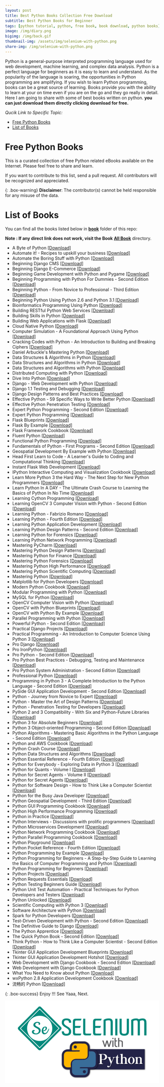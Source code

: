 ```yaml
---
layout: post
title: Best Python Books Collection Free Download
subtitle: Best Python Books for Beginner
tags: [python tutorial, python, free book, book download, python books]
image: /img/diary.png
bigimg: /img/back.gif
thumbnail-img: /assets/img/selenium-with-python.png
share-img: /img/selenium-with-python.png
---
```


Python is a general-purpose interpreted programming language used for web development, machine learning, and complex data analysis. Python is a perfect language for beginners as it is easy to learn and understand. As the popularity of the language is soaring, the opportunities in Python programming are amplifying. If you wish to learn Python programming, books can be a great source of learning. Books provide you with the ability to learn at your on time even if you are on the go and they go really in detail. Here I am going to share with some of best books written on python.
**you can just download them directly clicking **download** for free.**

_Qucik Link to Specific Topic:_

- [Free Python Books](#free-python-books)
- [List of Books](#list-of-books)

# Free Python Books

This is a curated collection of free Python related eBooks available on the Internet. Please feel free to share and learn.

If you want to contribute to this list, send a pull request. All contributors will be recognized and appreciated.

{: .box-warning}
**Disclaimer**: The contributor(s) cannot be held responsible for any misuse of the data.


# List of Books

You can find all the books listed below in [**book**](https://github.com/rafayet13/Free-Python-Books/blob/master/book) folder of this repo:

**Note : If any direct link does not work, visit the Book** [**All Book**](https://github.com/rafayet13/Free-Python-Books/blob/master/book) directory.

- A Byte of Python [[Download]](https://github.com/rafayet13/Free-Python-Books/blob/master/book/A%20Byte%20of%20Python.pdf)
- Automate it! - Recipes to upskill your business [[Download]](https://github.com/rafayet13/Free-Python-Books/blob/master/book/Automate%20it%21%20-%20Recipes%20to%20upskill%20your%20business.pdf)
- Automate the Boring Stuff with Python [[Download]](https://github.com/rafayet13/Free-Python-Books/blob/master/book/Automate%20the%20Boring%20Stuff%20with%20Python.epub)
- Beginning Django CMS [[Download]](/book/Beginning%20Django%20CMS.pdf)
- Beginning Django E-Commerce [[Download]](/book/Beginning%20Django%20E-Commerce.pdf)
- Beginning Game Development with Python and Pygame [[Download]](/book/Beginning%20Game%20Development%20with%20Python%20and%20Pygame.pdf)
- Beginning Programming with Python For Dummies - Second Edition [[Download]](/book/Beginning%20Programming%20with%20Python%20For%20Dummies%20-%20Second%20Edition.epub)
- Beginning Python - From Novice to Professional - Third Edition [[Download]](/book/Beginning%20Python%20-%20From%20Novice%20to%20Professional%20-%20Third%20Edition.pdf)
- Beginning Python Using Python 2.6 and Python 3.1 [[Download]](/book/Beginning%20Python%20Using%20Python%202.6%20and%20Python%203.1.pdf)
- Bioinformatics Programming Using Python [[Download]](/book/Bioinformatics%20Programming%20Using%20Python.pdf)
- Building RESTful Python Web Services [[Download]](/book/Building%20RESTful%20Python%20Web%20Services.pdf)
- Building Skills in Python [[Download]](/book/Building%20Skills%20in%20Python.pdf)
- Building Web Applications with Flask [[Download]](/book/Building%20Web%20Applications%20with%20Flask.pdf)
- Cloud Native Python [[Download]](/book/Cloud%20Native%20Python.azw3)
- Computer Simulation - A Foundational Approach Using Python [[Download]](https://github.com/rafayet13/Free-Python-Books/blob/master/book/Computer%20Simulation%20-%20A%20Foundational%20Approach%20Using%20Python.pdf)
- Cracking Codes with Python - An Introduction to Building and Breaking Ciphers [[Download]](https://github.com/rafayet13/Free-Python-Books/blob/master/book/Cracking%20Codes%20with%20Python%20-%20An%20Introduction%20to%20Building%20and%20Breaking%20Ciphers.epub)
- Daniel Arbuckle's Mastering Python [[Download]](/book/Daniel%20Arbuckle%27s%20Mastering%20Python.epub)
- Data Structures & Algorithms in Python [[Download]](/book/Data%20Structures%20%26%20Algorithms%20in%20Python.pdf)
- Data Structures and Algorithms in Python [[Download]](/book/Data%20Structures%20and%20Algorithms%20in%20Python.pdf)
- Data Structures and Algorithms with Python [[Download]](/book/Data%20Structures%20and%20Algorithms%20with%20Python.pdf)
- Distributed Computing with Python [[Download]](/book/Distributed%20Computing%20with%20Python.pdf)
- Dive Into Python [[Download]](/book/Dive%20Into%20Python.pdf)
- Django - Web Development with Python [[Download]](/book/Django%20-%20Web%20Development%20with%20Python.pdf)
- Django 1.1 Testing and Debugging [[Download]](/book/Django%201.1%20Testing%20and%20Debugging.pdf)
- Django Design Patterns and Best Practices [[Download]](/book/Django%20Design%20Patterns%20and%20Best%20Practices.pdf)
- Effective Python - 59 Specific Ways to Write Better Python [[Download]](/book/Effective%20Python%20-%2059%20Specific%20Ways%20to%20Write%20Better%20Python.epub)
- Effective Python Penetration Testing [[Download]](https://github.com/rafayet13/Free-Python-Books/blob/master/book/Effective%20Python%20Penetration%20Testing.pdf)
- Expert Python Programming - Second Edition [[Download]](/book/Expert%20Python%20Programming%20-%20Second%20Edition.pdf)
- Expert Python Programming [[Download]](/book/Expert%20Python%20Programming.pdf)
- Flask Blueprints [[Download]](/book/Flask%20Blueprints.pdf)
- Flask By Example [[Download]](/book/Flask%20By%20Example.pdf)
- Flask Framework Cookbook [[Download]](/book/Flask%20Framework%20Cookbook.pdf)
- Fluent Python [[Download]](/book/Fluent%20Python.pdf)
- Functional Python Programming [[Download]](/book/Functional%20Python%20Programming.pdf)
- Fundamentals of Python - First Programs - Second Edition [[Download]](/book/Fundamentals%20of%20Python%20-%20First%20Programs%20-%20Second%20Edition.pdf)
- Geospatial Development By Example with Python [[Download]](/book/Geospatial%20Development%20By%20Example%20with%20Python.pdf)
- Head First Learn to Code - A Learner's Guide to Coding and Computational Thinking [[Download]](/book/Head%20First%20Learn%20to%20Code%20-%20A%20Learner%27s%20Guide%20to%20Coding%20and%20Computational%20Thinking.pdf)
- Instant Flask Web Development [[Download]](/book/Instant%20Flask%20Web%20Development.pdf)
- IPython Interactive Computing and Visualization Cookbook [[Download]](/book/IPython%20Interactive%20Computing%20and%20Visualization%20Cookbook.pdf)
- Learn More Python 3 the Hard Way - The Next Step for New Python Programmers [[Download]](/book/Learn%20More%20Python%203%20the%20Hard%20Way%20-%20The%20Next%20Step%20for%20New%20Python%20Programmers.pdf)
- Learn Python In A DAY - The Ultimate Crash Course to Learning the Basics of Python In No Time [[Download]](https://github.com/rafayet13/Free-Python-Books/blob/master/book/Learn%20Python%20In%20A%20DAY%20-%20The%20Ultimate%20Crash%20Course%20to%20Learning%20the%20Basics%20of%20Python%20In%20No%20Time.epub)
- Learning Cython Programming [[Download]](/book/Learning%20Cython%20Programming.pdf)
- Learning OpenCV 3 Computer Vision with Python - Second Edition [[Download]](/book/Learning%20OpenCV%203%20Computer%20Vision%20with%20Python%20-%20Second%20Edition.pdf)
- Learning Python - Fabrizio Romano [[Download]](/book/Learning%20Python%20-%20Fabrizio%20Romano.pdf)
- Learning Python - Fourth Edition [[Download]](/book/Learning%20Python%20-%20Fourth%20Edition.pdf)
- Learning Python Application Development [[Download]](/book/Learning%20Python%20Application%20Development.pdf)
- Learning Python Design Patterns - Second Edition [[Download]](/book/Learning%20Python%20Design%20Patterns%20-%20Second%20Edition.pdf)
- Learning Python for Forensics [[Download]](/book/Learning%20Python%20for%20Forensics.pdf)
- Learning Python Network Programming [[Download]](/book/Learning%20Python%20Network%20Programming.pdf)
- Mastering PyCharm [[Download]](/book/Mastering%20PyCharm.pdf)
- Mastering Python Design Patterns [[Download]](/book/Mastering%20Python%20Design%20Patterns.pdf)
- Mastering Python for Finance [[Download]](/book/Mastering%20Python%20for%20Finance.pdf)
- Mastering Python Forensics [[Download]](/book/Mastering%20Python%20Forensics.pdf)
- Mastering Python High Performance [[Download]](/book/Mastering%20Python%20High%20Performance.pdf)
- Mastering Python Scientific Computing [[Download]](/book/Mastering%20Python%20Scientific%20Computing.pdf)
- Mastering Python [[Download]](/book/Mastering%20Python.pdf)
- Matplotlib for Python Developers [[Download]](/book/Matplotlib%20for%20Python%20Developers.pdf)
- Modern Python Cookbook [[Download]](/book/Modern%20Python%20Cookbook.pdf)
- Modular Programming with Python [[Download]](/book/Modular%20Programming%20with%20Python.pdf)
- MySQL for Python [[Download]](https://github.com/rafayet13/Free-Python-Books/blob/master/book/MySQL%20for%20Python.pdf)
- OpenCV Computer Vision with Python [[Download]](/book/OpenCV%20Computer%20Vision%20with%20Python.pdf)
- OpenCV with Python Blueprints [[Download]](/book/OpenCV%20with%20Python%20Blueprints.pdf)
- OpenCV with Python By Example [[Download]](/book/OpenCV%20with%20Python%20By%20Example.pdf)
- Parallel Programming with Python [[Download]](/book/Parallel%20Programming%20with%20Python.pdf)
- Powerful Python - Second Edition [[Download]](/book/Powerful%20Python%20-%20Second%20Edition.epub)
- Practical Django Projects [[Download]](/book/Practical%20Django%20Projects.pdf)
- Practical Programming - An Introduction to Computer Science Using Python 3 [[Download]](/book/Practical%20Programming%20-%20An%20Introduction%20to%20Computer%20Science%20Using%20Python%203.pdf)
- Pro Django [[Download]](/book/Pro%20Django.pdf)
- Pro IronPython [[Download]](/book/Pro%20IronPython.pdf)
- Pro Python - Second Edition [[Download]](/book/Pro%20Python%20-%20Second%20Edition.pdf)
- Pro Python Best Practices - Debugging, Testing and Maintenance [[Download]](https://github.com/rafayet13/Free-Python-Books/blob/master/book/Pro%20Python%20Best%20Practices%20-%20Debugging%2C%20Testing%20and%20Maintenance.pdf)
- Pro Python System Administration - Second Edition [[Download]](/book/Pro%20Python%20System%20Administration%20-%20Second%20Edition.pdf)
- Professional Python [[Download]](/book/Professional%20Python.epub)
- Programming in Python 3 - A Complete Introduction to the Python Language - Second Edition [[Download]](/book/Programming%20in%20Python%203%20-%20A%20Complete%20Introduction%20to%20the%20Python%20Language%20-%20Second%20Edition.pdf)
- PySide GUI Application Development - Second Edition [[Download]](/book/PySide%20GUI%20Application%20Development%20-%20Second%20Edition.pdf)
- Python - Journey from Novice to Expert [[Download]](/book/Python%20-%20Journey%20from%20Novice%20to%20Expert.pdf)
- Python - Master the Art of Design Patterns [[Download]](/book/Python%20-%20Master%20the%20Art%20of%20Design%20Patterns.pdf)
- Python - Penetration Testing for Developers [[Download]](https://github.com/rafayet13/Free-Python-Books/blob/master/book/Python%20-%20Penetration%20Testing%20for%20Developers.pdf)
- Python 2 and 3 Compatibility - With Six and Python-Future Libraries [[Download]](/book/Python%202%20and%203%20Compatibility%20-%20With%20Six%20and%20Python-Future%20Libraries.pdf)
- Python 3 for Absolute Beginners [[Download]](/book/Python%203%20for%20Absolute%20Beginners.pdf)
- Python 3 Object-oriented Programming - Second Edition [[Download]](/book/Python%203%20Object-oriented%20Programming%20-%20Second%20Edition.pdf)
- Python Algorithms - Mastering Basic Algorithms in the Python Language - Second Edition [[Download]](/book/Python%20Algorithms%20-%20Mastering%20Basic%20Algorithms%20in%20the%20Python%20Language%20-%20Second%20Edition.pdf)
- Python and AWS Cookbook [[Download]](/book/Python%20and%20AWS%20Cookbook.pdf)
- Python Crash Course [[Download]](/book/Python%20Crash%20Course.epub)
- Python Data Structures and Algorithms [[Download]](/book/Python%20Data%20Structures%20and%20Algorithms.epub)
- Python Essential Reference - Fourth Edition [[Download]](/book/Python%20Essential%20Reference%20-%20Fourth%20Edition.pdf)
- Python for Everybody - Exploring Data in Python 3 [[Download]](/book/Python%20for%20Everybody%20-%20Exploring%20Data%20in%20Python%203.pdf)
- Python for Quants - Volume I [[Download]](/book/Python%20for%20Quants%20-%20Volume%20I.pdf)
- Python for Secret Agents - Volume II [[Download]](/book/Python%20for%20Secret%20Agents%20-%20Volume%20II.pdf)
- Python for Secret Agents [[Download]](/book/Python%20for%20Secret%20Agents.pdf)
- Python for Software Design - How to Think Like a Computer Scientist [[Download]](/book/Python%20for%20Software%20Design%20-%20How%20to%20Think%20Like%20a%20Computer%20Scientist.pdf)
- Python for the Busy Java Developer [[Download]](https://github.com/rafayet13/Free-Python-Books/blob/master/book/Python%20for%20the%20Busy%20Java%20Developer.pdf)
- Python Geospatial Development - Third Edition [[Download]](/book/Python%20Geospatial%20Development%20-%20Third%20Edition.pdf)
- Python GUI Programming Cookbook [[Download]](/book/Python%20GUI%20Programming%20Cookbook.pdf)
- Python High Performance Programming [[Download]](/book/Python%20High%20Performance%20Programming.pdf)
- Python in Practice [[Download]](/book/Python%20in%20Practice.pdf)
- Python Interviews - Discussions with prolific programmers [[Download]](/book/Python%20Interviews%20-%20Discussions%20with%20prolific%20programmers.epub)
- Python Microservices Development [[Download]](/book/Python%20Microservices%20Development.epub)
- Python Network Programming Cookbook [[Download]](/book/Python%20Network%20Programming%20Cookbook.pdf)
- Python Parallel Programming Cookbook [[Download]](/book/Python%20Parallel%20Programming%20Cookbook.pdf)
- Python Playground [[Download]](/book/Python%20Playground.epub)
- Python Pocket Reference - Fourth Edition [[Download]](/book/Python%20Pocket%20Reference%20-%20Fourth%20Edition.pdf)
- Python Programming by Example [[Download]](https://github.com/rafayet13/Free-Python-Books/blob/master/book/Python%20Programming%20by%20Example.epub)
- Python Programming for Beginners - A Step-by-Step Guide to Learning the Basics of Computer Programming and Python [[Download]](/book/Python%20Programming%20for%20Beginners%20-%20A%20Step-by-Step%20Guide%20to%20Learning%20the%20Basics%20of%20Computer%20Programming%20and%20Python.epub)
- Python Programming for Beginners [[Download]](/book/Python%20Programming%20for%20Beginners.epub)
- Python Projects [[Download]](/book/Python%20Projects.pdf)
- Python Requests Essentials [[Download]](/book/Python%20Requests%20Essentials.pdf)
- Python Testing Beginners Guide [[Download]](https://github.com/rafayet13/Free-Python-Books/blob/master/book/Python%20Testing%20Beginners%20Guide.pdf)
- Python Unit Test Automation - Practical Techniques for Python Developers and Testers [[Download]](https://github.com/rafayet13/Free-Python-Books/blob/master/book/Python%20Unit%20Test%20Automation%20-%20Practical%20Techniques%20for%20Python%20Developers%20and%20Testers.pdf)
- Python Unlocked [[Download]](/book/Python%20Unlocked.pdf)
- Scientific Computing with Python 3 [[Download]](/book/Scientific%20Computing%20with%20Python%203.pdf)
- Software Architecture with Python [[Download]](/book/Software%20Architecture%20with%20Python.pdf)
- Spark for Python Developers [[Download]](/book/Spark%20for%20Python%20Developers.pdf)
- Test-Driven Development with Python - Second Edition [[Download]](https://github.com/rafayet13/Free-Python-Books/blob/master/book/Test-Driven%20Development%20with%20Python%20-%20Second%20Edition.pdf)
- The Definitive Guide to Django [[Download]](/book/The%20Definitive%20Guide%20to%20Django.pdf)
- The Python Apprentice [[Download]](/book/The%20Python%20Apprentice.epub)
- The Quick Python Book - Second Edition [[Download]](/book/The%20Quick%20Python%20Book%20-%20Second%20Edition.pdf)
- Think Python - How to Think Like a Computer Scientist - Second Edition [[Download]](/book/Think%20Python%20-%20How%20to%20Think%20Like%20a%20Computer%20Scientist%20-%20Second%20Edition.pdf)
- Tkinter GUI Application Development Blueprints [[Download]](/book/Tkinter%20GUI%20Application%20Development%20Blueprints.pdf)
- Tkinter GUI Application Development Hotshot [[Download]](/book/Tkinter%20GUI%20Application%20Development%20Hotshot.pdf)
- Web Development with Django Cookbook - Second Edition [[Download]](/book/Web%20Development%20with%20Django%20Cookbook%20-%20Second%20Edition.pdf)
- Web Development with Django Cookbook [[Download]](/book/Web%20Development%20with%20Django%20Cookbook.pdf)
- What You Need to Know about Python [[Download]](https://github.com/rafayet13/Free-Python-Books/blob/master/book/What%20You%20Need%20to%20Know%20about%20Python.pdf)
- wxPython 2.8 Application Development Cookbook [[Download]](/book/wxPython%202.8%20Application%20Development%20Cookbook.pdf)
- 流畅的 Python [[Download]](/book/%E6%B5%81%E7%95%85%E7%9A%84Python.epub)

{: .box-success}
Enjoy !!!
See Yaaa, Next.

![Selenium with Python](/assets/img/selenium-with-python.png "Selenium with Python")
